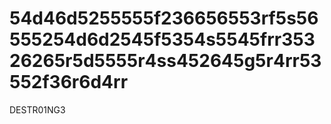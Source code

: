# 54d46d5255555f236656553rf5s56555254d6d2545f5354s5545frr35326265r5d5555r4ss452645g5r4rr53552f36r6d4rr
DESTR01NG3
